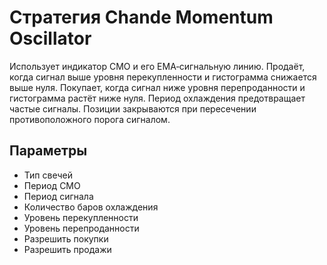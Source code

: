 # Стратегия Chande Momentum Oscillator

Использует индикатор CMO и его EMA‑сигнальную линию. Продаёт, когда сигнал выше уровня перекупленности и гистограмма снижается выше нуля. Покупает, когда сигнал ниже уровня перепроданности и гистограмма растёт ниже нуля. Период охлаждения предотвращает частые сигналы. Позиции закрываются при пересечении противоположного порога сигналом.

## Параметры
- Тип свечей
- Период CMO
- Период сигнала
- Количество баров охлаждения
- Уровень перекупленности
- Уровень перепроданности
- Разрешить покупки
- Разрешить продажи
